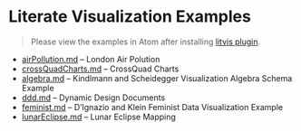 # Literate Visualization Examples

> Please view the examples in Atom after installing [litvis plugin](https://github.com/gicentre/markdown-preview-enhanced-with-litvis#atom-markdown-preview-enhanced-with-litvis).

- [airPollution.md](airPollution.md) – London Air Polution
- [crossQuadCharts.md](crossQuadCharts.md) – CrossQuad Charts
- [algebra.md](algebra.md) – Kindlmann and Scheidegger Visualization Algebra Schema Example
- [ddd.md](ddd.md) – Dynamic Design Documents
- [feminist.md](feminist.md) – D’Ignazio and Klein Feminist Data Visualization Example
- [lunarEclipse.md](lunarEclipse.md) – Lunar Eclipse Mapping
